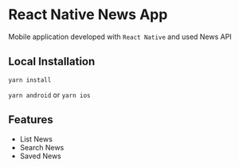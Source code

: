 # React Native News App

Mobile application developed with `React Native` and used News API

## Local Installation
`yarn install`

`yarn android` or `yarn ios`
## Features
- List News
- Search News
- Saved News